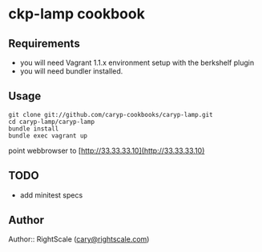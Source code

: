 # ckp-lamp cookbook

## Requirements

* you will need Vagrant 1.1.x environment setup with the berkshelf plugin
* you will need bundler installed.

## Usage

    git clone git://github.com/caryp-cookbooks/caryp-lamp.git
    cd caryp-lamp/caryp-lamp
    bundle install
    bundle exec vagrant up

point webbrowser to [http://33.33.33.10](http://33.33.33.10)

## TODO

 * add minitest specs

## Author

Author:: RightScale (<cary@rightscale.com>)
